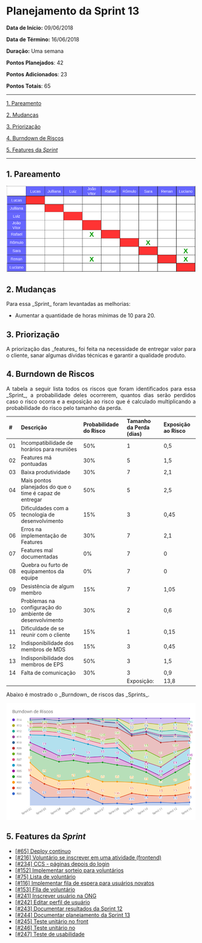 # Planejamento da Sprint 13

**Data de Início:** 09/06/2018  

**Data de Término:** 16/06/2018

**Duração:** Uma semana

**Pontos Planejados**: 42

**Pontos Adicionados**: 23

**Pontos Totais**: 65

-------

[1. Pareamento](#1-pareamento)

[2. Mudanças](#2-mudanças)

[3. Priorização](#3-priorizacao)

[4. Burndown de Riscos](#4-burndown-de-riscos)

[5. Features da _Sprint_](#5-features-da-sprint)

-------
## 1. Pareamento

![](images/pairing_table_sprint13.png)


## 2. Mudanças

<p align="justify"> Para essa _Sprint_ foram levantadas as melhorias: </p>

<ul align="justify">
<li> Aumentar a quantidade de horas mínimas de 10 para 20. </li>
</ul>

## 3. Priorização

<p align="justify"> A priorização das _features_ foi feita na necessidade de entregar valor para o cliente, sanar algumas dívidas técnicas e garantir a qualidade produto. </p>

## 4. Burndown de Riscos

<p align="justify"> A  tabela a seguir lista todos os riscos que foram identificados para essa _Sprint_, a probabilidade deles ocorrerem, quantos dias serão perdidos caso o risco ocorra e a exposição ao risco que é calculado multiplicando a probabilidade do risco pelo tamanho da perda. </p>


| # | Descrição | Probabilidade do Risco |Tamanho da Perda (dias)|Exposição ao Risco|
| :--- | :------------- | :------------- | :------------- | :------------- |
| 01 | Incompatibilidade de horários para reuniões  | 50%  | 1  | 0,5 |
| 02 | Features má pontuadas  | 30%  | 5 | 1,5 |
| 03 | Baixa produtividade  | 30%  | 7  | 2,1 |
| 04 | Mais pontos planejados do que o time é capaz de entregar  | 50%  | 5 | 2,5 |
| 05 | Dificuldades com a tecnologia de desenvolvimento  | 15%  | 3  | 0,45 |
| 06 | Erros na implementação de Features  | 30%  | 7  | 2,1 |
| 07 | Features mal documentadas   | 0%  | 7  | 0  |
| 08 | Quebra ou furto de equipamentos da equipe   | 0%  | 7 | 0 |
| 09 | Desistência de algum membro       | 15% | 7 | 1,05 |
| 10 | Problemas na configuração do ambiente de desenvolvimento  | 30% | 2 | 0,6 |
| 11 | Dificuldade de se reunir com o cliente   | 15%  | 1  | 0,15 |
| 12 | Indisponibilidade dos membros de MDS  | 15% | 3 | 0,45 |
| 13 | Indisponibilidade dos membros de EPS  | 50% | 3 | 1,5 |
| 14 | Falta de comunicação | 30% | 3 | 0,9 |
|   |   |   | Exposição:  | 13,8 |


<p align="justify"> Abaixo é mostrado o _Burndown_ de riscos das _Sprints_. </p>

![](images/burndown_risk_sprint13.png)

## 5. Features da _Sprint_

<ul align="justify">

  <li> <a href="https://github.com/fga-gpp-mds/2018.1-Lacos-da-Alegria/issues/64">[#65] Deploy contínuo </a> </li>
  <li> <a href="https://github.com/fga-gpp-mds/2018.1-Lacos-da-Alegria/issues/216">[#216] Voluntário se inscrever em uma atividade (frontend) </a> </li>
  <li> <a href="https://github.com/fga-gpp-mds/2018.1-Lacos-da-Alegria/issues/234">[#234] CCS - páginas depois do login</li>
  <li> <a href="https://github.com/fga-gpp-mds/2018.1-Lacos-da-Alegria/issues/152">[#152] Implementar sorteio para voluntários </a> </li>
  <li> <a href="https://github.com/fga-gpp-mds/2018.1-Lacos-da-Alegria/issues/75">[#75] Lista de voluntário</a> </li>
  <li> <a href="https://github.com/fga-gpp-mds/2018.1-Lacos-da-Alegria/issues/116">[#116] Implementar fila de espera para usuários novatos</a> </li>
  <li> <a href="https://github.com/fga-gpp-mds/2018.1-Lacos-da-Alegria/issues/153">[#153] FIla de voluntário</a> </li>
  <li> <a href="https://github.com/fga-gpp-mds/2018.1-Lacos-da-Alegria/issues/241">[#241] Inscrever usuário na ONG</a> </li>
  <li> <a href="https://github.com/fga-gpp-mds/2018.1-Lacos-da-Alegria/issues/242">[#242] Editar perfil de usuário</a> </li>
  <li> <a href="https://github.com/fga-gpp-mds/2018.1-Lacos-da-Alegria/issues/243">[#243] Documentar resultados da Sprint 12</a> </li>
  <li> <a href="https://github.com/fga-gpp-mds/2018.1-Lacos-da-Alegria/issues/244">[#244] Documentar planejamento da Sprint 13</a> </li>
  <li> <a href="https://github.com/fga-gpp-mds/2018.1-Lacos-da-Alegria/issues/245">[#245] Teste unitário no front</a> </li>
  <li> <a href="https://github.com/fga-gpp-mds/2018.1-Lacos-da-Alegria/issues/246">[#246] Teste unitário no </a> </li>
  <li> <a href="https://github.com/fga-gpp-mds/2018.1-Lacos-da-Alegria/issues/247">[#247] Teste de usabilidade</a> </li>

</ul>
